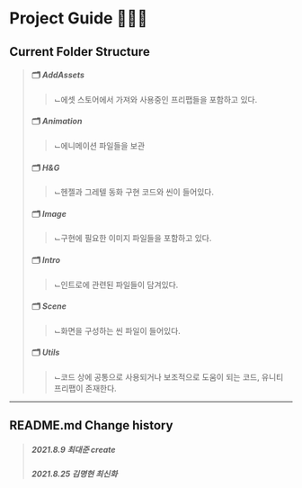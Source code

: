 # Project Guide 🧙🏻‍♂️
## Current Folder Structure
> #### 🗂 *AddAssets*
> > ⌙에셋 스토어에서 가져와 사용중인 프리팹들을 포함하고 있다.
> #### 🗂 *Animation*
> > ⌙에니메이션 파일들을 보관
> #### 🗂 *H&G*
> > ⌙헨젤과 그레텔 동화 구현 코드와 씬이 들어있다.
> #### 🗂 *Image*
> > ⌙구현에 필요한 이미지 파일들을 포함하고 있다.
> #### 🗂 *Intro*
> > ⌙인트로에 관련된 파일들이 담겨있다.
> #### 🗂 *Scene*
> > ⌙화면을 구성하는 씬 파일이 들어있다.
> #### 🗂 *Utils*
> > ⌙코드 상에 공통으로 사용되거나 보조적으로 도움이 되는 코드, 유니티 프리팹이 존재한다.
-------------
## README.md Change history
> ##### *2021.8.9 최대준 create*
> ##### *2021.8.25 김명현 최신화*
